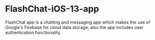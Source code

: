 # FlashChat-iOS-13-app
FlashChat app is a chatting and messaging app which makes the use of Google's Firebase for cloud data storage, also the app includes user authentication functionality.
